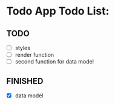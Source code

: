 # Todo App Todo List:

## TODO 

- [ ] styles
- [ ] render function
- [ ] second function for data model

## FINISHED 

- [x] data model
